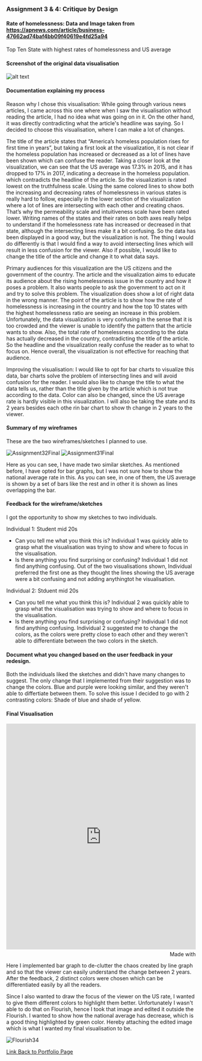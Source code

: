### Assignment 3 & 4: Critique by Design


#### Rate of homelessness: Data and Image taken from https://apnews.com/article/business-47662ad74baf4bb09f40619e4fd25a94 

Top Ten State with highest rates of homelessness and US average

#### Screenshot of the original data visualisation

![alt text](https://storage.googleapis.com/afs-prod/media/b2df393c7e2146ff85c9a3ad884a370e/1000.jpeg)

#### Documentation explaining my process

Reason why I chose this visualisation:
While going through various news articles, I came across this one where when I saw the visualisation without reading the article, I had no idea what was going on in it. On the other hand, it was directly contradicting what the article's headline was saying. So I decided to choose this visualisation, where I can make a lot of changes.

The title of the article states that “America’s homeless population rises for first time in years”, but taking a first look at the visualization, it is not clear if the homeless population has increased or decreased as a lot of lines have been shown which can confuse the reader. Taking a closer look at the visualization, we can see that the US average was 17.3% in 2015, and it has dropped to 17% in 2017, indicating a decrease in the homeless population. which contradicts the headline of the article. So the visualization is rated lowest on the truthfulness scale.
Using the same colored lines to show both the increasing and decreasing rates of homelessness in various states is really hard to follow, especially in the lower section of the visualization where a lot of lines are intersecting with each other and creating chaos. That’s why the permeability scale and intuitiveness scale have been rated lower.
Writing names of the states and their rates on both axes really helps to understand if the homelessness rate has increased or decreased in that state, although the intersecting lines make it a bit confusing. So the data has been displayed in a good way, but the visualization is not.
The thing I would do differently is that I would find a way to avoid intersecting lines which will result in less confusion for the viewer. Also if possible, I would like to change the title of the article and change it to what data says.

Primary audiences for this visualization are the US citizens and the government of the country. The article and the visualization aims to educate its audience about the rising homelessness issue in the country and how it poses a problem. It also wants people to ask the government to act on it and try to solve this problem. 
The visualization does show a lot of right data in the wrong manner. The point of the article is to show how the rate of homelessness is increasing in the country and how the top 10 states with the highest homelessness ratio are seeing an increase in this problem. Unfortunately, the data visualization is very confusing in the sense that it is too crowded and the viewer is unable to identify the pattern that the article wants to show. Also, the total rate of homelessness according to the data has actually decreased in the country, contradicting the title of the article. So the headline and the visualization really confuse the reader as to what to focus on. Hence overall, the visualization is not effective for reaching that audience.

Improving the visualisation:
I would like to opt for bar charts to visualize this data, bar charts solve the problem of intersecting lines and will avoid confusion for the reader. I would also like to change the title to what the data tells us, rather than the title given by the article which is not true according to the data. Color can also be changed, since the US average rate is hardly visible in this visualization.
I will also be taking the state and its 2 years besides each othe rin bar chart to show th change in 2 years to the viewer.

#### Summary of my wireframes

These are the two wireframes/sketches I planned to use.

![Assignment32Final](https://user-images.githubusercontent.com/112986330/191380137-1dd799df-4ea4-4b39-8b7d-4d83e81cb7ac.jpeg)
![Assignment31Final](https://user-images.githubusercontent.com/112986330/191380169-f124df59-6a2e-44a8-9746-d82d21f53517.jpeg)

Here as you can see, I have made two similar sketches. As mentioned before, I have opted for bar graphs, but I was not sure how to show the national average rate in this. As you can see, in one of them, the US average is shown by a set of bars like the rest and in other it is shown as lines overlapping the bar.

#### Feedback for the wireframe/sketches
I got the opportunity to show my sketches to two individuals.

Individual 1: Student mid 20s
- Can you tell me what you think this is?
Individual 1 was quickly able to grasp what the visualisation was trying to show and where to focus in the visualisation.
- Is there anything you find surprising or confusing?
Individual 1 did not find anything confusing.
Out of the two visualisations shown, Individual preferred the first one as they thought the lines showing the US average were a bit confusing and not adding anythingtot he visualisation.

Individual 2: Stduent mid 20s
- Can you tell me what you think this is?
Individual 2 was quickly able to grasp what the visualisation was trying to show and where to focus in the visualisation.
- Is there anything you find surprising or confusing?
Individual 1 did not find anything confusing.
Individual 2 suggested me to change the colors, as the colors were pretty close to each other and they weren't able to differentiate between the two colors in the sketch.

####  Document what you changed based on the user feedback in your redesign.
Both the individuals liked the sketches and didn't have many changes to suggest. 
The only change that I implemented from their suggestion was to change the colors. Blue and purple were looking similar, and they weren't able to differtiate between them. To solve this issue I decided to go with 2 contrasting colors: Shade of blue and shade of yellow.

#### Final Visualisation

<iframe src='https://flo.uri.sh/visualisation/11238238/embed' title='Interactive or visual content' class='flourish-embed-iframe' frameborder='0' scrolling='no' style='width:100%;height:600px;' sandbox='allow-same-origin allow-forms allow-scripts allow-downloads allow-popups allow-popups-to-escape-sandbox allow-top-navigation-by-user-activation'></iframe><div style='width:100%!;margin-top:4px!important;text-align:right!important;'><a class='flourish-credit' href='https://public.flourish.studio/visualisation/11238238/?utm_source=embed&utm_campaign=visualisation/11238238' target='_top' style='text-decoration:none!important'><img alt='Made with Flourish' src='https://public.flourish.studio/resources/made_with_flourish.svg' style='width:105px!important;height:16px!important;border:none!important;margin:0!important;'> </a></div>

Here I implemented bar graph to de-clutter the chaos created by line graph and so that the viewer can easily understand the change between 2 years.
After the feedback, 2 distinct colors were chosen which can be differentiated easily by all the readers.

Since I also wanted to draw the focus of the viewer on the US rate, I wanted to give them different colors to highlight them better. Unfortunately I wasn't able to do that on Flourish, hence I took that image and edited it outside the Flourish. I wanted to show how the national average has decrease, which is a good thing highlighted by green color. Hereby attaching the edited image which is what I wanted my final visualisation to be.

![Flourish34](https://user-images.githubusercontent.com/112986330/191385734-e1bdc696-bb27-4962-893c-b900290ec438.png)



[Link Back to Portfolio Page](https://shubham-prabhu.github.io/portfolio/)
